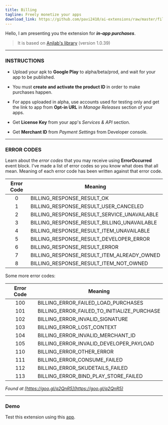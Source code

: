 ```yaml
---
title: Billing
tagline: Freely monetize your apps
download_link: https://github.com/pavi2410/ai-extensions/raw/master/files/Billing.aix
---
```


Hello, I am presenting you the extension for **_in-app purchases_**.

> It is based on [Anjlab's library](https://github.com/anjlab/android-inapp-billing-v3) (version 1.0.39)

----------


### INSTRUCTIONS

* Upload your apk to **Google Play** to alpha/beta/prod, and wait for your app to be published.

* You must **create and activate the product ID** in order to make purchases happen.

* For apps uploaded in alpha, use accounts used for testing only and get the link to app from **Opt-in URL** in _Manage Releases_ section of your apps.

* Get **License Key** from your app's _Services & API_ section.

* Get **Merchant ID** from _Payment Settings_ from Developer console.


----------

### ERROR CODES

Learn about the _error codes_ that you may receive using **ErrorOccurred** event block. I've made a list of error codes so you know what does that all mean. Meaning of each error code has been written against that error code.

| Error Code | Meaning |
| :---: | --- |
| 0 | BILLING_RESPONSE_RESULT_OK |
| 1 | BILLING_RESPONSE_RESULT_USER_CANCELED |
| 2 | BILLING_RESPONSE_RESULT_SERVICE_UNAVAILABLE |
| 3 | BILLING_RESPONSE_RESULT_BILLING_UNAVAILABLE |
| 4 | BILLING_RESPONSE_RESULT_ITEM_UNAVAILABLE |
| 5 | BILLING_RESPONSE_RESULT_DEVELOPER_ERROR |
| 6 | BILLING_RESPONSE_RESULT_ERROR |
| 7 | BILLING_RESPONSE_RESULT_ITEM_ALREADY_OWNED |
| 8 | BILLING_RESPONSE_RESULT_ITEM_NOT_OWNED |

Some more error codes:

| Error Code | Meaning |
| :---: | --- |
| 100 | BILLING_ERROR_FAILED_LOAD_PURCHASES |
| 101 | BILLING_ERROR_FAILED_TO_INITIALIZE_PURCHASE |
| 102 | BILLING_ERROR_INVALID_SIGNATURE |
| 103 | BILLING_ERROR_LOST_CONTEXT |
| 104 | BILLING_ERROR_INVALID_MERCHANT_ID |
| 105 | BILLING_ERROR_INVALID_DEVELOPER_PAYLOAD |
| 110 | BILLING_ERROR_OTHER_ERROR |
| 111 | BILLING_ERROR_CONSUME_FAILED |
| 112 | BILLING_ERROR_SKUDETAILS_FAILED |
| 113 | BILLING_ERROR_BIND_PLAY_STORE_FAILED |

_Found at [https://goo.gl/q2QnR5](https://goo.gl/q2QnR5)_

----------

### Demo

Test this extension using this [app](https://play.google.com/apps/testing/com.thunkable.android.pavitragolchha.Billing).
